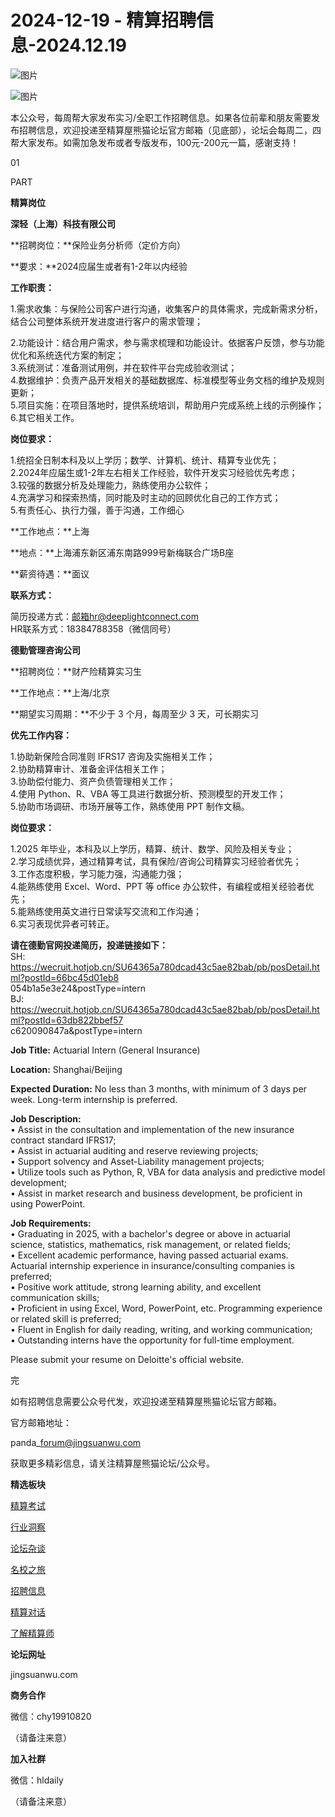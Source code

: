 # 2024-12-19 - 精算招聘信息-2024.12.19

![图片](https://mmbiz.qpic.cn/mmbiz_jpg/PVTr5cqOmdsiaicIRGthO3IhpdkibrFUWVU1xAtP9ZY24c0vAhCVJo55thjfrfia19NvibyVvich2UW9I8vGCty5LxNw/640?wx_fmt=jpeg&tp=webp&wxfrom=5&wx_lazy=1)

![图片](https://mmbiz.qpic.cn/mmbiz_png/7QRTvkK2qC63c02mKcsfAaJ8sNcicTvg22UkHHibvKiasFS9FS6E4FeV0Dibe7as7h4tm8p7EfNfI06adlGbL2icYjw/640?wx_fmt=png&tp=webp&wxfrom=5&wx_lazy=1)

本公众号，每周帮大家发布实习/全职工作招聘信息。如果各位前辈和朋友需要发布招聘信息，欢迎投递至精算屋熊猫论坛官方邮箱（见底部），论坛会每周二，四帮大家发布。如需加急发布或者专版发布，100元-200元一篇，感谢支持！

01

PART

**精算岗位**

**深轻（上海）科技有限公司**

**招聘岗位：**保险业务分析师（定价方向）

**要求：**2024应届生或者有1-2年以内经验  
  
**工作职责：**  
  
1.需求收集：与保险公司客户进行沟通，收集客户的具体需求，完成新需求分析，结合公司整体系统开发进度进行客户的需求管理；

2.功能设计：结合用户需求，参与需求梳理和功能设计。依据客户反馈，参与功能优化和系统迭代方案的制定；  
3.系统测试：准备测试用例，并在软件平台完成验收测试；  
4.数据维护：负责产品开发相关的基础数据库、标准模型等业务文档的维护及规则更新；  
5.项目实施：在项目落地时，提供系统培训，帮助用户完成系统上线的示例操作；  
6.其它相关工作。  
  
**岗位要求：**  
  
1.统招全日制本科及以上学历；数学、计算机、统计、精算专业优先；  
2.2024年应届生或1-2年左右相关工作经验，软件开发实习经验优先考虑；  
3.较强的数据分析及处理能力，熟练使用办公软件；  
4.充满学习和探索热情，同时能及时主动的回顾优化自己的工作方式；  
5.有责任心、执行力强，善于沟通，工作细心

**工作地点：**上海

**地点：**上海浦东新区浦东南路999号新梅联合广场B座

**薪资待遇：**面议

**联系方式：**

简历投递方式：邮箱hr@deeplightconnect.com  
HR联系方式：18384788358（微信同号）

**德勤管理咨询公司**

**招聘岗位：**财产险精算实习生

**工作地点：**上海/北京

**期望实习周期：**不少于 3 个月，每周至少 3 天，可长期实习

**优先工作内容：**  
  
1.协助新保险合同准则 IFRS17 咨询及实施相关工作；  
2.协助精算审计、准备金评估相关工作；  
3.协助偿付能力、资产负债管理相关工作；  
4.使用 Python、R、VBA 等工具进行数据分析、预测模型的开发工作；  
5.协助市场调研、市场开展等工作，熟练使用 PPT 制作文稿。

**岗位要求：**  
  
1.2025 年毕业，本科及以上学历，精算、统计、数学、风险及相关专业；  
2.学习成绩优异，通过精算考试，具有保险/咨询公司精算实习经验者优先；  
3.工作态度积极，学习能力强，沟通能力强；  
4.能熟练使用 Excel、Word、PPT 等 office 办公软件，有编程或相关经验者优先；  
5.能熟练使用英文进行日常读写交流和工作沟通；  
6.实习表现优异者可转正。

**请在德勤官网投递简历，投递链接如下：**  
SH: https://wecruit.hotjob.cn/SU64365a780dcad43c5ae82bab/pb/posDetail.html?postId=66bc45d01eb8  
054b1a5e3e24&postType=intern  
BJ: https://wecruit.hotjob.cn/SU64365a780dcad43c5ae82bab/pb/posDetail.html?postId=63db822bbef57  
c620090847a&postType=intern

**Job Title:** Actuarial Intern (General Insurance)

**Location:** Shanghai/Beijing

**Expected Duration:** No less than 3 months, with minimum of 3 days per week. Long-term internship is preferred.

**Job Description:**  
• Assist in the consultation and implementation of the new insurance contract standard IFRS17;  
• Assist in actuarial auditing and reserve reviewing projects;  
• Support solvency and Asset-Liability management projects;  
• Utilize tools such as Python, R, VBA for data analysis and predictive model development;  
• Assist in market research and business development, be proficient in using PowerPoint.

**Job Requirements:**  
• Graduating in 2025, with a bachelor's degree or above in actuarial science, statistics, mathematics, risk management, or related fields;  
• Excellent academic performance, having passed actuarial exams. Actuarial internship experience in insurance/consulting companies is preferred;  
• Positive work attitude, strong learning ability, and excellent communication skills;  
• Proficient in using Excel, Word, PowerPoint, etc. Programming experience or related skill is preferred;  
• Fluent in English for daily reading, writing, and working communication;  
• Outstanding interns have the opportunity for full-time employment.

Please submit your resume on Deloitte's official website.


完

如有招聘信息需要公众号代发，欢迎投递至精算屋熊猫论坛官方邮箱。

官方邮箱地址：

panda\_forum@jingsuanwu.com

获取更多精彩信息，请关注精算屋熊猫论坛/公众号。

**精选板块**

[精算考试](https://mp.weixin.qq.com/mp/appmsgalbum?__biz=Mzg5NzkwMTMzMA==&action=getalbum&album_id=2804960172988448769#wechat_redirect)

[行业洞察](https://mp.weixin.qq.com/mp/appmsgalbum?__biz=Mzg5NzkwMTMzMA==&action=getalbum&album_id=2804965799378829313#wechat_redirect)

[论坛杂谈](https://mp.weixin.qq.com/mp/appmsgalbum?__biz=Mzg5NzkwMTMzMA==&action=getalbum&album_id=2804979947286315009#wechat_redirect)

[名校之旅](https://mp.weixin.qq.com/mp/appmsgalbum?__biz=Mzg5NzkwMTMzMA==&action=getalbum&album_id=2804975288236654595#wechat_redirect)

[招聘信息](https://mp.weixin.qq.com/mp/appmsgalbum?__biz=Mzg5NzkwMTMzMA==&action=getalbum&album_id=2809916434738069507#wechat_redirect)

[精算对话](https://mp.weixin.qq.com/mp/appmsgalbum?__biz=Mzg5NzkwMTMzMA==&action=getalbum&album_id=3028246288796221446#wechat_redirect)

[了解精算师](https://mp.weixin.qq.com/mp/appmsgalbum?__biz=Mzg5NzkwMTMzMA==&action=getalbum&album_id=2804971247444180995#wechat_redirect)

**论坛网址**

jingsuanwu.com

**商务合作**

微信：chy19910820

（请备注来意）

**加入社群**

微信：hldaily

（请备注来意）